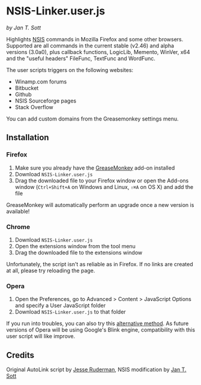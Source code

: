 # NSIS-Linker.user.js
*by Jan T. Sott*

Highlights [NSIS](http://nsis.sourceforge.net) commands in Mozilla Firefox and some other browsers. Supported are all commands in the current stable (v2.46) and alpha versions (3.0a0), plus callback functions, LogicLib, Memento, WinVer, x64 and the "useful headers" FileFunc, TextFunc and WordFunc.

The user scripts triggers on the following websites:

* Winamp.com forums
* Bitbucket
* Github
* NSIS Sourceforge pages
* Stack Overflow

You can add custom domains from the Greasemonkey settings menu.

## Installation

### Firefox

1. Make sure you already have the [GreaseMonkey](https://addons.mozilla.org/en-US/firefox/addon/greasemonkey/) add-on installed
2. Download `NSIS-Linker.user.js`
3. Drag the downloaded file to your Firefox window or open the Add-ons window (`Ctrl+Shift+A` on Windows and Linux, `⇧⌘A` on OS X) and add the file

GreaseMonkey will automatically perform an upgrade once a new version is available!

### Chrome

1. Download `NSIS-Linker.user.js`
2. Open the extensions window from the tool menu
3. Drag the downloaded file to the extensions window

Unfortunately, the script isn't as reliable as in Firefox. If no links are created at all, please try reloading the page.

### Opera

1. Open the Preferences, go to Advanced > Content > JavaScript Options and specify a User JavaScript folder
2. Download `NSIS-Linker.user.js` to that folder

If you run into troubles, you can also try this [alternative method](http://www.howtocreate.co.uk/operaStuff/userJavaScript.html#compatibility). As future versions of Opera will be using Google's Blink engine, compatibility with this user script will like improve.

## Credits

Original AutoLink script by [Jesse Ruderman](http://www.squarefree.com), NSIS modification by [Jan T. Sott](http://whyeye.org)